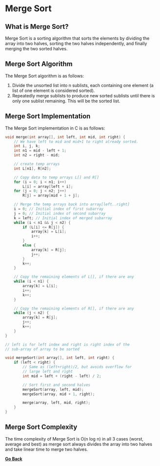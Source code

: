 # Merge Sort

## What is Merge Sort?

Merge Sort is a sorting algorithm that sorts the elements by dividing the array into two halves, sorting the two halves independently, and finally merging the two sorted halves.

## Merge Sort Algorithm

The Merge Sort algorithm is as follows:

1. Divide the unsorted list into n sublists, each containing one element (a list of one element is considered sorted).
2. Repeatedly merge sublists to produce new sorted sublists until there is only one sublist remaining. This will be the sorted list.

## Merge Sort Implementation

The Merge Sort implementation in C is as follows:

```c
void merge(int array[], int left, int mid, int right) {
    // We have left to mid and mid+1 to right already sorted.
    int i, j, k;
    int n1 = mid - left + 1;
    int n2 = right - mid;

    // create temp arrays
    int L[n1], R[n2];

    // Copy data to temp arrays L[] and R[]
    for (i = 0; i < n1; i++)
        L[i] = array[left + i];
    for (j = 0; j < n2; j++)
        R[j] = array[mid + 1 + j];

    // Merge the temp arrays back into array[left..right]
    i = 0; // Initial index of first subarray
    j = 0; // Initial index of second subarray
    k = left; // Initial index of merged subarray
    while (i < n1 && j < n2) {
        if (L[i] <= R[j]) {
            array[k] = L[i];
            i++;
        }
        else {
            array[k] = R[j];
            j++;
        }
        k++;
    }

    // Copy the remaining elements of L[], if there are any
    while (i < n1) {
        array[k] = L[i];
        i++;
        k++;
    }

    // Copy the remaining elements of R[], if there are any
    while (j < n2) {
        array[k] = R[j];
        j++;
        k++;
    }
}

// left is for left index and right is right index of the
// sub-array of array to be sorted

void mergeSort(int array[], int left, int right) {
    if (left < right) {
        // Same as (left+right)/2, but avoids overflow for
        // large left and right
        int mid = left + (right - left) / 2;

        // Sort first and second halves
        mergeSort(array, left, mid);
        mergeSort(array, mid + 1, right);

        merge(array, left, mid, right);
    }
}
```

## Merge Sort Complexity

The time complexity of Merge Sort is O(n log n) in all 3 cases (worst, average and best) as merge sort always divides the array into two halves and take linear time to merge two halves.

[**Go Back**](Overview.md)
